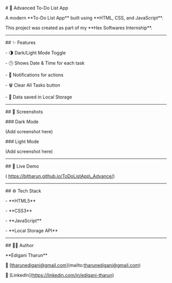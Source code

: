 \# 📝 Advanced To-Do List App  



A modern \*\*To-Do List App\*\* built using \*\*HTML, CSS, and JavaScript\*\*.  

This project was created as part of my \*\*Hex Softwares Internship\*\*.  



---



\## ✨ Features

\- 🌗 Dark/Light Mode Toggle

\- 🕒 Shows Date \& Time for each task

\- 🔔 Notifications for actions

\- 🗑 Clear All Tasks button

\- 💾 Data saved in Local Storage  



---



\## 📸 Screenshots

\### Dark Mode

(Add screenshot here)  



\### Light Mode

(Add screenshot here)  



---



\## 🚀 Live Demo

( https://bjtharun.github.io/ToDoListApp\_Advance/)



---



\## ⚙️ Tech Stack

\- \*\*HTML5\*\*

\- \*\*CSS3\*\*

\- \*\*JavaScript\*\*

\- \*\*Local Storage API\*\*



---



\## 👨‍💻 Author

\*\*Edigani Tharun\*\*  

📧 \[tharunedigani@gmail.com](mailto:tharunedigani@gmail.com)  

🔗 \[LinkedIn](https://linkedin.com/in/edigani-tharun)



